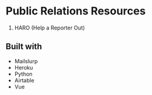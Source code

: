 # Public Relations Resources 

1. HARO (Help a Reporter Out)


## Built with 
- Mailslurp 
- Heroku 
- Python
- Airtable 
- Vue